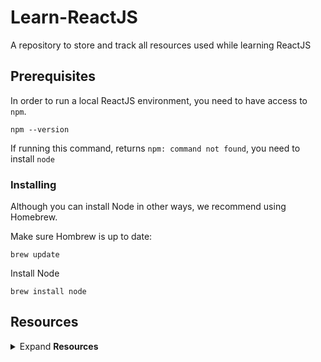 # Learn-ReactJS
A repository to store and track all resources used while learning ReactJS

## Prerequisites

In order to run a local ReactJS environment, you need to have access to `npm`.

```
npm --version
```

If running this command, returns `npm: command not found`, you need to install `node`

### Installing

Although you can install Node in other ways, we recommend using Homebrew.

Make sure Hombrew is up to date:

```
brew update
```

Install Node

```
brew install node
```



## Resources
<details><summary>Expand <b>Resources</b></summary>
<p>

**ReactJS Official Tutorial: Intro to React**

This tutorial doesn’t assume any existing React knowledge: https://reactjs.org/tutorial/tutorial.html


</p>
</details>
